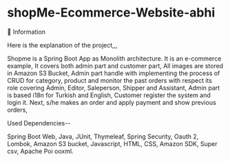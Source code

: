 # shopMe-Ecommerce-Website-abhi

📖 Information

Here is the explanation of the project,,,

Shopme is a Spring Boot App as Monolith architecture. It is an e-commerce example,
It covers both admin part and customer part,
All images are stored in Amazon S3 Bucket,
Admin part handle with implementing the process of CRUD for category, product and monitor the past orders with respect its role covering Admin, Editor, Saleperson, Shipper and Assistant,
Admin part is based i18n for Turkish and English,
Customer register the system and login it. Next, s/he makes an order and apply payment and show previous orders,

Used Dependencies--

Spring Boot Web,
Java,
JUnit,
Thymeleaf,
Spring Security,
Oauth 2,
Lombok,
Amazon S3 bucket,
Javascript,
HTML,
CSS,
Amazon SDK,
Super csv,
Apache Poi ooxml.

